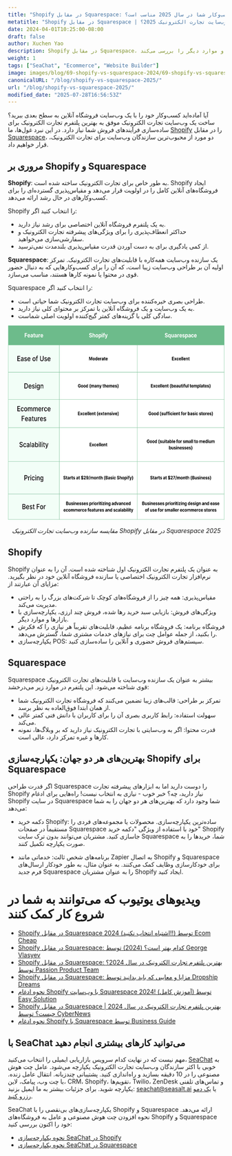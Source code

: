 ```yaml
---
title: "Shopify در مقابل Squarespace: کدام سازنده وب‌سایت تجارت الکترونیک برای کسب‌وکار شما در سال 2025 مناسب است؟"
metatitle: "Shopify در مقابل Squarespace | سازنده وب‌سایت تجارت الکترونیک 2025؟"
date: 2024-04-01T10:25:00-08:00
draft: false
author: Xuchen Yao
description: Shopify در مقابل Squarespace، کدام راه‌حل وب‌سایت تجارت الکترونیک برای شما در سال 2025 مناسب است؟ مقایسه عمیق ما ویژگی‌ها، قیمت‌گذاری، تخصص، یکپارچه‌سازی‌ها و موارد دیگر را بررسی می‌کند.
weight: 1
tags: ["SeaChat", "Ecommerce", "Website Builder"]
image: images/blog/69-shopify-vs-squarespace-2024/69-shopify-vs-squarespace-2024.jpg
canonicalURL: "/blog/shopify-vs-squarespace-2025/"
url: "/blog/shopify-vs-squarespace-2025/"
modified_date: "2025-07-28T16:56:53Z"
---
```


آیا آماده‌اید کسب‌وکار خود را با یک وب‌سایت فروشگاه آنلاین به سطح بعدی ببرید؟ ساخت یک وب‌سایت تجارت الکترونیک موفق به بهترین پلتفرم تجارت الکترونیک برای ساده‌سازی فرآیندهای فروش شما نیاز دارد. در این نبرد غول‌ها، ما [Shopify](https://www.shopify.com/) را در مقابل [Squarespace](https://www.squarespace.com/)، دو مورد از محبوب‌ترین سازندگان وب‌سایت برای تجارت الکترونیک، قرار خواهیم داد.


## مروری بر Shopify و Squarespace

**Shopify**: به طور خاص برای تجارت الکترونیک ساخته شده است. Shopify ایجاد فروشگاه‌های آنلاین کامل را در اولویت قرار می‌دهد و مقیاس‌پذیری گسترده‌ای را برای کسب‌وکارهای در حال رشد ارائه می‌دهد.

Shopify را انتخاب کنید اگر:

- به یک پلتفرم فروشگاه آنلاین اختصاصی برای رشد نیاز دارید.
- حداکثر انعطاف‌پذیری را برای ویژگی‌های پیشرفته تجارت الکترونیک و سفارشی‌سازی می‌خواهید.
- از کمی یادگیری برای به دست آوردن قدرت مقیاس‌پذیری بلندمدت نمی‌ترسید.


**Squarespace**: یک سازنده وب‌سایت همه‌کاره با قابلیت‌های تجارت الکترونیک. تمرکز اولیه آن بر طراحی وب‌سایت زیبا است، که آن را برای کسب‌وکارهایی که به دنبال حضور قوی در محتوا یا نمونه کارها هستند، مناسب می‌سازد.

Squarespace را انتخاب کنید اگر:

- طراحی بصری خیره‌کننده برای وب‌سایت تجارت الکترونیک شما حیاتی است.
- به یک وب‌سایت و یک فروشگاه آنلاین با تمرکز بر محتوای کلی نیاز دارید.
- سادگی کلی با گزینه‌های کمتر گیج‌کننده اولویت اصلی شماست.

<center>
<img height="450px" src="/images/blog/69-shopify-vs-squarespace-2024/shopify-and-squarespace-ecommerce-website-builder-comparison-2024.png" alt="مقایسه سازنده وب‌سایت تجارت الکترونیک Shopify در مقابل Squarespace 2025"/>

*مقایسه سازنده وب‌سایت تجارت الکترونیک Shopify در مقابل Squarespace 2025*
</center>

## Shopify

Shopify به عنوان یک پلتفرم تجارت الکترونیک اول شناخته شده است. آن را به عنوان نرم‌افزار تجارت الکترونیک اختصاصی یا سازنده فروشگاه آنلاین خود در نظر بگیرید. مزایای آن عبارتند از:

- مقیاس‌پذیری: همه چیز را از فروشگاه‌های کوچک تا شرکت‌های بزرگ را به راحتی مدیریت می‌کند.
- ویژگی‌های فروش: بازیابی سبد خرید رها شده، فروش چند ارزی، یکپارچه‌سازی با بازارها و موارد دیگر.
- فروشگاه برنامه: یک فروشگاه برنامه عظیم، قابلیت‌های تقریباً هر نیازی را که فکرش را بکنید، از جمله عوامل چت برای نیازهای خدمات مشتری شما، گسترش می‌دهد.
- یکپارچه‌سازی POS: سیستم‌های فروش حضوری و آنلاین را ساده‌سازی کنید.


## Squarespace

Squarespace بیشتر به عنوان یک سازنده وب‌سایت با قابلیت‌های تجارت الکترونیک قوی شناخته می‌شود. این پلتفرم در موارد زیر می‌درخشد:

- تمرکز بر طراحی: قالب‌های زیبا تضمین می‌کنند که فروشگاه تجارت الکترونیک شما از همان ابتدا فوق‌العاده به نظر برسد.
- سهولت استفاده: رابط کاربری بصری آن را برای کاربران با دانش فنی کمتر عالی می‌کند.
- قدرت محتوا: اگر به وب‌سایتی با تجارت الکترونیک نیاز دارید که بر وبلاگ‌ها، نمونه کارها و غیره تمرکز دارد، عالی است.

## بهترین‌های هر دو جهان: یکپارچه‌سازی Shopify برای Squarespace

اگر قدرت طراحی Squarespace را دوست دارید اما به ابزارهای پیشرفته تجارت Shopify نیاز دارید، چه؟ خبر خوب - نیازی به انتخاب نیست! راه‌هایی برای ادغام Shopify در سایت Squarespace شما وجود دارد که بهترین‌های هر دو جهان را به شما می‌دهد:

- دکمه خرید Shopify: ساده‌ترین یکپارچه‌سازی. محصولات یا مجموعه‌های فردی را مستقیماً در صفحات Squarespace خود با استفاده از ویژگی "دکمه خرید" Shopify جاسازی کنید. مشتریان می‌توانند بدون ترک سایت Squarespace شما، خریدها را به صورت یکپارچه تکمیل کنند.

- برنامه‌های شخص ثالث: خدماتی مانند Zapier به اتصال Shopify و Squarespace برای خودکارسازی وظایف کمک می‌کنند. به عنوان مثال، به طور خودکار ارسال‌های فرم جدید Squarespace را به عنوان مشتریان Shopify ایجاد کنید.


# ویدیوهای یوتیوب که می‌توانند به شما در شروع کار کمک کنند

- [Shopify در مقابل Squarespace 2024 (اشتباه انتخاب نکنید!!) توسط Ecom Cheap](https://www.youtube.com/watch?v=nIzkc1Z8jJ0)
- [Shopify در مقابل Squarespace: کدام بهتر است؟ (2024) توسط George Vlasyev](https://www.youtube.com/watch?v=9vTXYtDKgU8)
- [Shopify در مقابل Squarespace: بهترین پلتفرم تجارت الکترونیک در سال 2024؟ توسط Passion Product Team](https://www.youtube.com/watch?v=azOL7LnhUMA)
- [Shopify در مقابل Squarespace: مزایا و معایبی که باید بدانید توسط Dropship Dreams](https://www.youtube.com/watch?v=hNHRkTweik4)
- [نحوه ادغام Shopify با وب‌سایت Squarespace 2024! (آموزش کامل) توسط Easy Solution](https://www.youtube.com/watch?v=_zph0ufX6vo)
- [Shopify در مقابل Squarespace | بهترین پلتفرم تجارت الکترونیک در سال 2024 چیست؟ توسط CyberNews](https://www.youtube.com/watch?v=Gn52kaOeObY)
- [نحوه ادغام Shopify با Squarespace توسط Business Guide](https://www.youtube.com/watch?v=qSWfTHRtJGI)

## با SeaChat می‌توانید کارهای بیشتری انجام دهید

مهم نیست که در نهایت کدام سرویس بازاریابی ایمیلی را انتخاب می‌کنید، [SeaChat](https://chat.seasalt.ai/?utm_source=blog) به خوبی با اکثر سازندگان وب‌سایت تجارت الکترونیک یکپارچه می‌شود. عامل چت هوش مصنوعی را در 10 دقیقه بسازید و راه‌اندازی کنید. پشتیبانی چندزبانه. انتقال عامل زنده. با چت وب، پیامک، لاین، CRM، Shopify، تقویم‌ها، Twilio، ZenDesk و تماس‌های تلفنی یکپارچه شوید. برای جزئیات بیشتر به ما ایمیل بزنید: [seachat@seasalt.ai](mailto:seameet@seasalt.ai) یا [یک دمو رزرو کنید](https://meetings.hubspot.com/seasalt-ai/seasalt-meeting).

SeaChat یکپارچه‌سازی‌های بی‌نقصی را با Shopify و Squarespace ارائه می‌دهد. نحوه افزودن چت هوش مصنوعی و عامل به فروشگاه‌های Shopify و Squarespace خود را اکنون بررسی کنید:

- [نحوه یکپارچه‌سازی SeaChat در Shopify](https://wiki.seasalt.ai/seachat/seachat-manual/05-integrations/02-seachat-shopify-integration/)
- [نحوه یکپارچه‌سازی SeaChat در Squarespace](https://wiki.seasalt.ai/seachat/seachat-manual/05-integrations/03-seachat-squarespace-integration/)
